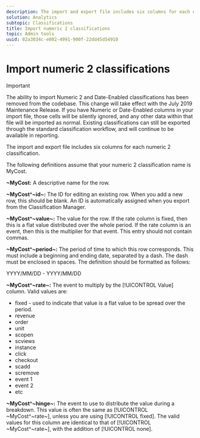 ```yaml
---
description: The import and export file includes six columns for each numeric 2 classification.
solution: Analytics
subtopic: Classifications
title: Import numeric 2 classifications
topic: Admin tools
uuid: 82a3034c-e002-4991-900f-22dd45d54910
---
```


# Import numeric 2 classifications

>[!IMPORTANT]
>
>The ability to import Numeric 2 and Date-Enabled classifications has been removed from the codebase. This change will take effect with the July 2019 Maintenance Release. If you have Numeric or Date-Enabled columns in your import file, those cells will be silently ignored, and any other data within that file will be imported as normal. Existing classifications can still be exported through the standard classification workflow, and will continue to be available in reporting.

The import and export file includes six columns for each numeric 2 classification.

The following definitions assume that your numeric 2 classification name is MyCost.

**~MyCost:** A descriptive name for the row.

**~MyCost^~id~:** The ID for editing an existing row. When you add a new row, this should be blank. An ID is automatically assigned when you export from the Classification Manager.

**~MyCost^~value~:** The value for the row. If the rate column is fixed, then this is a flat value distributed over the whole period. If the rate column is an event, then this is the multiplier for that event. This entry should not contain commas.

**~MyCost^~period~:** The period of time to which this row corresponds. This must include a beginning and ending date, separated by a dash. The dash must be enclosed in spaces. The definition should be formatted as follows:

YYYY/MM/DD - YYYY/MM/DD

**~MyCost^~rate~:** The event to multiply by the [!UICONTROL Value] column. Valid values are:

* fixed - used to indicate that value is a flat value to be spread over the period.
* revenue 
* order 
* unit 
* scopen 
* scviews 
* instance 
* click 
* checkout 
* scadd 
* scremove 
* event 1 
* event 2 
* etc

**~MyCost^~hinge~:** The event to use to distribute the value during a breakdown. This value is often the same as [!UICONTROL ~MyCost^~rate~], unless you are using [!UICONTROL fixed]. The valid values for this column are identical to that of [!UICONTROL ~MyCost^~rate~], with the addition of [!UICONTROL none].

